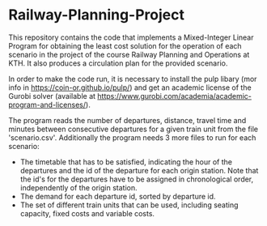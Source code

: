 # Railway-Planning-Project
This repository contains the code that implements a Mixed-Integer Linear Program for obtaining the least cost solution for the operation of each scenario in the project of the course Railway Planning and Operations at KTH. It also produces a circulation plan for the provided scenario.

In order to make the code run, it is necessary to install the pulp libary (mor info in https://coin-or.github.io/pulp/) and get an academic license of the Gurobi solver (available at https://www.gurobi.com/academia/academic-program-and-licenses/).

The program reads the number of departures, distance, travel time and minutes between consecutive departures for a given train unit from the file 'scenario.csv'. Additionally the program needs 3 more files to run for each scenario:

- The timetable that has to be satisfied, indicating the hour of the departures and the id of the departure for each origin station. Note that the id's for the departures have to be assigned in chronological order, independently of the origin station.
- The demand for each departure id, sorted by departure id.
- The set of different train units that can be used, including seating capacity, fixed costs and variable costs.

